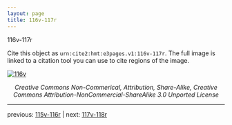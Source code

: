 ```yaml
---
layout: page
title: 116v-117r
---
```


116v-117r

Cite this object as `urn:cite2:hmt:e3pages.v1:116v-117r`.  The full image is linked to a citation tool you can use to cite regions of the image.

[![116v](http://www.homermultitext.org/iipsrv?IIIF=/project/homer/pyramidal/deepzoom/hmt/e3bifolio/v1/E3_116v_117r.tif/full/800,/0/default.jpg)](http://www.homermultitext.org/ict2/?urn=urn:cite2:hmt:e3bifolio.v1:E3_116v_117r) 

<p style="text-align: center; font-style: italic;">Creative Commons Non-Commerical, Attribution, Share-Alike, Creative Commons Attribution-NonCommercial-ShareAlike 3.0 Unported License</p>

---

previous: [115v-116r](../115v-116r/) | next: [117v-118r](../117v-118r/)